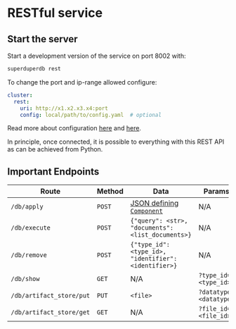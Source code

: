 # RESTful service

## Start the server

Start a development version of the service on port 8002 with:

```bash
superduperdb rest
```

To change the port and ip-range allowed configure:

```yaml
cluster:
  rest:
    uri: http://x1.x2.x3.x4:port
    config: local/path/to/config.yaml  # optional
```

Read more about configuration [here](../core_api/connect) and [here](../connect_api).

In principle, once connected, it is possible to everything with this REST API as can be achieved
from Python.

## Important Endpoints

| Route | Method | Data | Params |
| --- | --- | --- | --- |
| `/db/apply` | `POST` | [JSON defining `Component`](./yaml_formalism)| N/A | 
| `/db/execute` | `POST` | `{"query": <str>, "documents": <list_documents>}` | N/A |
| `/db/remove` | `POST` | `{"type_id": <type_id>, "identifier": <identifier>}` | N/A |
| `/db/show` | `GET` | N/A | `?type_id=<type_id>` |
| `/db/artifact_store/put` | `PUT` | `<file>` | `?datatype=<datatype>` |
| `/db/artifact_store/get` | `GET` | N/A | `?file_id=<file_id>` |